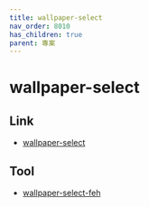 ```yaml
---
title: wallpaper-select
nav_order: 8010
has_children: true
parent: 專案
---
```


# wallpaper-select


## Link

* [wallpaper-select](https://github.com/samwhelp/note-about-fzf/tree/gh-pages/_demo/project/wallpaper-select)


## Tool

* [wallpaper-select-feh](wallpaper-select-feh)
